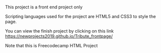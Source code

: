 This project is a front end project only 

Scripting languages used for the project are HTML5 and CSS3 to style the page.

You can view the finish project by clicking on this link https://newprojects2019.github.io/Tribute_frontpage/

Note that this is Freecodecamp HTML Project
